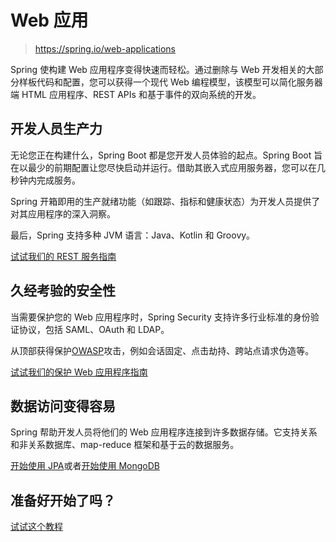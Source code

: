 # Web 应用

> https://spring.io/web-applications

Spring 使构建 Web 应用程序变得快速而轻松。通过删除与 Web 开发相关的大部分样板代码和配置，您可以获得一个现代 Web 编程模型，该模型可以简化服务器端 HTML 应用程序、REST APIs 和基于事件的双向系统的开发。

## 开发人员生产力

无论您正在构建什么，Spring Boot 都是您开发人员体验的起点。Spring Boot 旨在以最少的前期配置让您尽快启动并运行。借助其嵌入式应用服务器，您可以在几秒钟内完成服务。

Spring 开箱即用的生产就绪功能（如跟踪、指标和健康状态）为开发人员提供了对其应用程序的深入洞察。

最后，Spring 支持多种 JVM 语言：Java、Kotlin 和 Groovy。

[试试我们的 REST 服务指南](https://spring.io/guides/gs/rest-service/)

## 久经考验的安全性

当需要保护您的 Web 应用程序时，Spring Security 支持许多行业标准的身份验证协议，包括 SAML、OAuth 和 LDAP。

从顶部获得保护[OWASP](https://www.owasp.org/images/7/72/OWASP_Top_10-2017_(en).pdf.pdf)攻击，例如会话固定、点击劫持、跨站点请求伪造等。

[试试我们的保护 Web 应用程序指南](https://spring.io/guides/gs/securing-web/)

## 数据访问变得容易

Spring 帮助开发人员将他们的 Web 应用程序连接到许多数据存储。它支持关系和非关系数据库、map-reduce 框架和基于云的数据服务。

[开始使用 JPA](https://spring.io/guides/gs/accessing-data-jpa/)或者[开始使用 MongoDB](https://spring.io/guides/gs/accessing-data-mongodb/)

## 准备好开始了吗？

[试试这个教程](https://spring.io/guides/gs/rest-service/)

